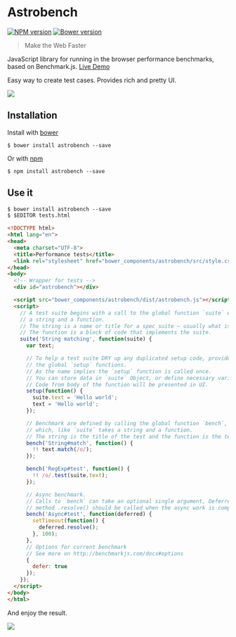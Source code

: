 # Astrobench

[![NPM version](https://badge.fury.io/js/astrobench.png)](http://badge.fury.io/js/astrobench)
[![Bower version](https://badge.fury.io/bo/astrobench.png)](http://badge.fury.io/bo/astrobench)

> Make the Web Faster

JavaScript library for running in the browser performance benchmarks, based on Benchmark.js. [Live Demo](https://kupriyanenko.github.io/astrobench/demo.html)

Easy way to create test cases. Provides rich and pretty UI.

![](https://cdn.rawgit.com/kupriyanenko/astrobench/gh-pages/astro.png)

## Installation

Install with [bower](http://bower.io/)

```
$ bower install astrobench --save
```

Or with [npm](https://www.npmjs.org/)

```
$ npm install astrobench --save
```

## Use it

```html
$ bower install astrobench --save
$ $EDITOR tests.html

<!DOCTYPE html>
<html lang="en">
<head>
  <meta charset="UTF-8">
  <title>Performance tests</title>
  <link rel="stylesheet" href="bower_components/astrobench/src/style.css">
</head>
<body>
  <!-- Wrapper for tests -->
  <div id="astrobench"></div>

  <script src="bower_components/astrobench/dist/astrobench.js"></script>
  <script>
    // A test suite begins with a call to the global function `suite` with two parameters:
    // a string and a function.
    // The string is a name or title for a spec suite – usually what is being tested.
    // The function is a block of code that implements the suite.
    suite('String matching', function(suite) {
      var text;

      // To help a test suite DRY up any duplicated setup code, provides
      // the global `setup` functions.
      // As the name implies the `setup` function is called once.
      // You can store data in `suite` Object, or define necessary variables.
      // Code from body of the function will be presented in UI.
      setup(function() {
        suite.text = 'Hello world';
        text = 'Hello world';
      });

      // Benchmark are defined by calling the global function `bench`,
      // which, like `suite` takes a string and a function.
      // The string is the title of the test and the function is the test
      bench('String#match', function() {
        !! text.match(/o/);
      });

      bench('RegExp#test', function() {
        !! /o/.test(suite.text);
      });

      // Async benchmark.
      // Calls to `bench` can take an optional single argument, Deferred object,
      // method .resolve() should be called when the async work is complete.
      bench('Async#test', function(deferred) {
        setTimeout(function() {
          deferred.resolve();
        }, 100);
      },
      // Options for current benchmark
      // See more on http://benchmarkjs.com/docs#options
      {
        defer: true
      });
    });
  </script>
</body>
</html>
```

And enjoy the result.

![](https://cdn.rawgit.com/kupriyanenko/astrobench/gh-pages/sample.png)
